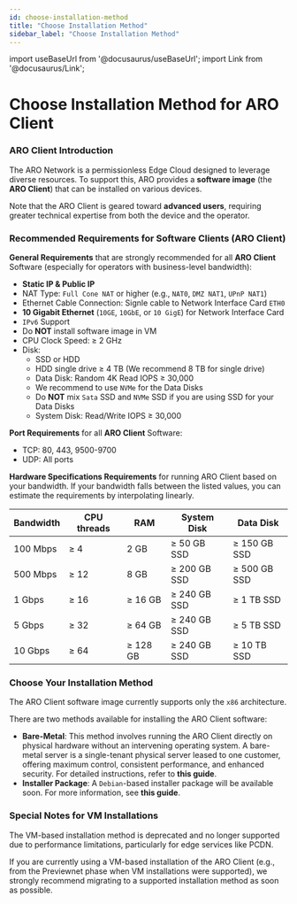 ```yaml
---
id: choose-installation-method
title: "Choose Installation Method"
sidebar_label: "Choose Installation Method"
---
```

import useBaseUrl from '@docusaurus/useBaseUrl';
import Link from '@docusaurus/Link';

# Choose Installation Method for ARO Client

### ARO Client Introduction

The ARO Network is a permissionless Edge Cloud designed to leverage diverse resources. To support this, ARO provides a **software image** (the **ARO Client**) that can be installed on various devices.

Note that the ARO Client is geared toward **advanced users**, requiring greater technical expertise from both the device and the operator. 

### Recommended Requirements for Software Clients (ARO Client)

**General Requirements** that are strongly recommended for all **ARO Client** Software (especially for operators with business-level bandwidth):

- **Static IP & Public IP**
- NAT Type: `Full Cone NAT` or higher (e.g., `NAT0`, `DMZ NAT1`, `UPnP NAT1`)
- Ethernet Cable Connection: Signle cable to Network Interface Card `ETH0`
- **10 Gigabit Ethernet** (`10GE`, `10GbE`, or `10 GigE`) for Network Interface Card
- `IPv6` Support
- Do **NOT** install software image in VM
- CPU Clock Speed: ≥ 2 GHz
- Disk:
	- SSD or HDD
	- HDD single drive ≥ 4 TB (We recommend 8 TB for single drive)
	- Data Disk: Random 4K Read IOPS ≥ 30,000
	- We recommend to use `NVMe` for the Data Disks 
	- Do **NOT** mix `Sata` SSD and `NVMe` SSD if you are using SSD for your Data Disks
	- System Disk: Read/Write IOPS ≥ 30,000

**Port Requirements** for all **ARO Client** Software:

- TCP: 80, 443, 9500-9700
- UDP: All ports  

**Hardware Specifications Requirements** for running ARO Client based on your bandwidth. If your bandwidth falls between the listed values, you can estimate the requirements by interpolating linearly.


| Bandwidth  | CPU threads | RAM       | System Disk      | Data Disk        |
|------------|----------|--------------|------------------|------------------|
| 100 Mbps   | ≥ 4      | 2 GB         | ≥ 50 GB SSD      | ≥ 150 GB SSD      |
| 500 Mbps   | ≥ 12     | 8 GB         | ≥ 200 GB SSD     | ≥ 500 GB SSD     |
| 1 Gbps     | ≥ 16     | ≥ 16 GB      | ≥ 240 GB SSD     | ≥ 1 TB SSD       |
| 5 Gbps     | ≥ 32     | ≥ 64 GB      | ≥ 240 GB SSD     | ≥ 5 TB SSD       |
| 10 Gbps    | ≥ 64     | ≥ 128 GB     | ≥ 240 GB SSD     | ≥ 10 TB SSD      |


### Choose Your Installation Method

The ARO Client software image currently supports only the `x86` architecture.

There are two methods available for installing the ARO Client software:

- **Bare-Metal**: This method involves running the ARO Client directly on physical hardware without an intervening operating system. A bare-metal server is a single-tenant physical server leased to one customer, offering maximum control, consistent performance, and enhanced security. For detailed instructions, refer to <Link to="/node-operator-guide/aro-client/aro-client-installation-guide-bare-metal">**this guide**</Link>.
- **Installer Package**: A `Debian`-based installer package will be available soon. For more information, see <Link to="/node-operator-guide/aro-client/aro-client-installation-guide-installer-package">**this guide**</Link>.

### Special Notes for VM Installations

The VM-based installation method is deprecated and no longer supported due to performance limitations, particularly for edge services like PCDN.

If you are currently using a VM-based installation of the ARO Client (e.g., from the Previewnet phase when VM installations were supported), we strongly recommend migrating to a supported installation method as soon as possible.